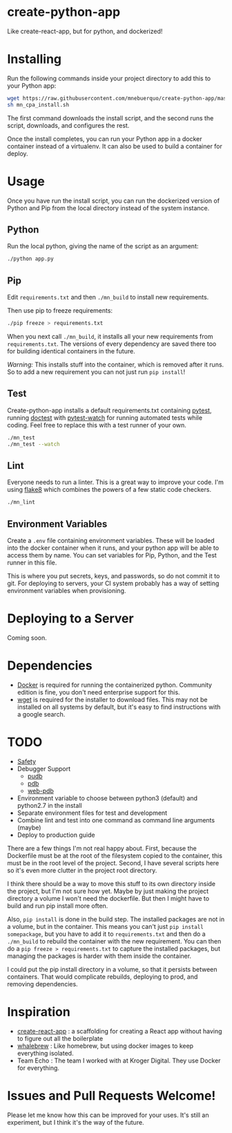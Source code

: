 # create-python-app
Like create-react-app, but for python, and dockerized!

# Installing
Run the following commands inside your project directory to add this to your
Python app:

```sh
wget https://raw.githubusercontent.com/mnebuerquo/create-python-app/master/mn_cpa_install.sh
sh mn_cpa_install.sh
```

The first command downloads the install script, and the second runs the
script, downloads, and configures the rest.

Once the install completes, you can run your Python app in a docker
container instead of a virtualenv. It can also be used to build a container
for deploy.

# Usage
Once you have run the install script, you can run the dockerized version of
Python and Pip from the local directory instead of the system instance.

## Python
Run the local python, giving the name of the script as an argument:

```sh
./python app.py
```

## Pip
Edit `requirements.txt` and then `./mn_build` to install new requirements.

Then use pip to freeze requirements:

```sh
./pip freeze > requirements.txt
```

When you next call `./mn_build`, it installs all your new requirements from
`requirements.txt`. The versions of every dependency are saved there too for
building identical containers in the future.

*Warning:* This installs stuff into the container, which is removed after it
runs. So to add a new requirement you can not just run `pip install`!

## Test
Create-python-app installs a default requirements.txt containing
[pytest](https://docs.pytest.org/en/latest/), running
[doctest](https://docs.python.org/3/library/doctest.html) with
[pytest-watch](https://github.com/joeyespo/pytest-watch) for
running automated tests while coding. Feel free to replace this with a test
runner of your own.

```sh
./mn_test
./mn_test --watch
```

 ## Lint
Everyone needs to run a linter. This is a great way to improve your code.
I'm using [flake8](http://flake8.pycqa.org/en/latest/index.html) which
combines the powers of a few static code checkers.

```sh
./mn_lint
```

## Environment Variables

Create a `.env` file containing environment variables. These will be loaded
into the docker container when it runs, and your python app will be able to
access them by name. You can set variables for Pip, Python, and the Test
runner in this file.

This is where you put secrets, keys, and passwords, so
do not commit it to git. For deploying to servers, your CI system probably
has a way of setting environment variables when provisioning.

# Deploying to a Server

Coming soon.

# Dependencies

* [Docker](https://www.docker.com/community-edition) is required for running the
  containerized python. Community edition is fine, you don't need enterprise
  support for this.
* [wget](https://stackoverflow.com/a/9491666/5114) is required for the installer
  to download files. This may not be installed on all systems by default,
  but it's easy to find instructions with a google search.

# TODO

* [Safety ](https://github.com/pyupio/safety)
* Debugger Support
    - [pudb](https://pypi.python.org/pypi/pudb)
    - [pdb](https://docs.python.org/3.6/library/pdb.html)
    - [web-pdb](https://pypi.python.org/pypi/web-pdb)
* Environment variable to choose between python3 (default) and python2.7 in
  the install
* Separate environment files for test and development
* Combine lint and test into one command as command line arguments (maybe)
* Deploy to production guide

There are a few things I'm not real happy about. First, because the
Dockerfile must be at the root of the filesystem copied to the container,
this must be in the root level of the project. Second, I have several
scripts here so it's even more clutter in the project root directory.

I think there should be a way to move this stuff to its own directory inside
the project, but I'm not sure how yet. Maybe by just making the project
directory a volume I won't need the dockerfile. But then I might have to
build and run pip install more often.

Also, `pip install` is done in the build step. The installed packages are not
in a volume, but in the container. This means you can't just `pip install
somepackage`, but you have to add it to `requirements.txt` and then do a
`./mn_build` to rebuild the container with the new requirement. You can then do
a `pip freeze > requirements.txt` to capture the installed packages, but
managing the packages is harder with them inside the container.

I could put the pip install directory in a volume, so that it persists
between containers. That would complicate rebuilds, deploying to prod, and
removing dependencies.

# Inspiration

* [create-react-app](https://github.com/facebookincubator/create-react-app)
    : a scaffolding for creating a React app without having to figure out
    all the boilerplate
* [whalebrew](https://github.com/bfirsh/whalebrew)
    : Like homebrew, but using docker images to keep everything isolated.
* Team Echo
    : The team I worked with at Kroger Digital. They use Docker for everything.

# Issues and Pull Requests Welcome!

Please let me know how this can be improved for your uses. It's still an
experiment, but I think it's the way of the future.
